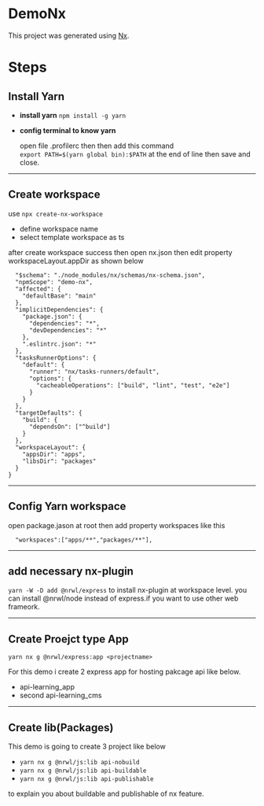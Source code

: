 

# DemoNx

This project was generated using [Nx](https://nx.dev).

Steps
===

Install Yarn
---
- **install yarn** 
 `npm install -g yarn`

- **config terminal to know yarn**
  
  open file .profilerc then then add this command  
   `export PATH=$(yarn global bin):$PATH` 
   at the end of line then save and close.

***

Create workspace
---

use
`npx create-nx-workspace`

- define workspace name
- select template workspace as ts

after create workspace success then open nx.json then edit
property workspaceLayout.appDir as shown below

```{
  "$schema": "./node_modules/nx/schemas/nx-schema.json",
  "npmScope": "demo-nx",
  "affected": {
    "defaultBase": "main"
  },
  "implicitDependencies": {
    "package.json": {
      "dependencies": "*",
      "devDependencies": "*"
    },
    ".eslintrc.json": "*"
  },
  "tasksRunnerOptions": {
    "default": {
      "runner": "nx/tasks-runners/default",
      "options": {
        "cacheableOperations": ["build", "lint", "test", "e2e"]
      }
    }
  },
  "targetDefaults": {
    "build": {
      "dependsOn": ["^build"]
    }
  },
  "workspaceLayout": {
    "appsDir": "apps",
    "libsDir": "packages"
  }
}
```
***

Config Yarn workspace
---
open package.jason at root then add property workspaces like this

```
  "workspaces":["apps/**","packages/**"],
```
***

add necessary nx-plugin
---

`yarn -W -D add @nrwl/express` 
to install nx-plugin at workspace level.
you can install @nrwl/node instead of express.if you want to use other web frameork.
  

***
Create Proejct type App
---

`yarn nx g @nrwl/express:app <projectname>`

For this demo i create 2 express app for hosting pakcage api like below.
- api-learning_app
- second api-learning_cms


***

Create lib(Packages) 
---

This demo is going to create 3 project like below

- `yarn nx g @nrwl/js:lib api-nobuild`
- `yarn nx g @nrwl/js:lib api-buildable`
- `yarn nx g @nrwl/js:lib api-publishable`

to explain you about buildable and publishable of nx feature.